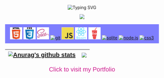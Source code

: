 <div align="center">
  <p align="center">
    <img src="https://readme-typing-svg.demolab.com?font=Mochiy+Pop+One&size=29&duration=4938&pause=995&color=CD1C8ED7&background=F4F4F400&center=true&vCenter=true&random=false&width=515&lines=Hello+there!+I'm+B%C3%A1rbara%2C%F0%9F%91%8B+++;Junior+Front-end+dev+%09%F0%9F%A4%A9;Welcome+to+my+little+place!%F0%9F%98%B6%E2%80%8D%F0%9F%8C%AB%EF%B8%8F" alt="Typing SVG" />
  </p>

  <p align="center">
    <img width="150" src="https://media4.giphy.com/media/v1.Y2lkPTc5MGI3NjExbmFrNzN0NWs2cG5tNjFpczN1YnhnZHFyYXQ2ZGRtNmtiNGdhZGNmZSZlcD12MV9pbnRlcm5hbF9naWZfYnlfaWQmY3Q9cw/f62ND8oLgsZRaozssi/giphy.gif" />
  </p>

  <div style="background-color: rgba(0, 0, 255, 0.5); padding: 10px;">
    <a href="https://www.w3.org/html/" target="_blank"><img src="https://raw.githubusercontent.com/devicons/devicon/master/icons/html5/html5-original-wordmark.svg" alt="html5" width="40" height="40"/></a>
    <a href="https://www.w3schools.com/css/" target="_blank"><img src="https://raw.githubusercontent.com/devicons/devicon/master/icons/css3/css3-original-wordmark.svg" alt="css3" width="40" height="40"/></a>
    <a href="https://sass-lang.com" target="_blank"><img src="https://raw.githubusercontent.com/devicons/devicon/master/icons/sass/sass-original.svg" alt="sass" width="40" height="40"/></a>
    <a href="https://git-scm.com/" target="_blank"><img src="https://www.vectorlogo.zone/logos/git-scm/git-scm-icon.svg" alt="git" width="40" height="40"/></a>
    <a href="https://developer.mozilla.org/en-US/docs/Web/JavaScript" target="_blank"><img src="https://raw.githubusercontent.com/devicons/devicon/master/icons/javascript/javascript-original.svg" alt="javascript" width="40" height="40"/></a>
    <a href="https://reactjs.org/" target="_blank"><img src="https://raw.githubusercontent.com/devicons/devicon/master/icons/react/react-original-wordmark.svg" alt="react" width="40" height="40"/></a>
    <a href="https://gulpjs.com" target="_blank"><img src="https://raw.githubusercontent.com/devicons/devicon/master/icons/gulp/gulp-plain.svg" alt="gulp" width="40" height="40"/></a>
    <a href="https://www.sqlite.org/" target="_blank"><img src="https://www.vectorlogo.zone/logos/sqlite/sqlite-icon.svg" alt="sqlite" width="40" height="40"/></a>
    <a href="https://nodejs.org/en" target="_blank"><img src="https://www.monoforms.com/sites/default/files/node.png" alt="node.js" width="40" height="40"/></a>
    <a href="https://tse4.mm.bing.net/th?id=OIP.XCm94ZiyrutjsQaikqwPnAHaEy&pid=Api&P=0&h=180" target="_blank"><img src="https://tse4.mm.bing.net/th?id=OIP.XCm94ZiyrutjsQaikqwPnAHaEy&pid=Api&P=0&h=180" alt="css3" width="40" height="40"/></a>
  </div>

  <div style="margin-top: 20px; font-family: 'Mochiy Pop One', sans-serif; font-size: 20px;">
  
  
| <a href="https://github.com/BarbaraBravoRedondo/github-readme-stats"><img align="center" src="https://github-readme-stats.vercel.app/api?username=BarbaraBravoRedondo&show_icons=true&include_all_commits=true&theme=buefy&hide_border=true" alt="Anurag's github stats" /></a> | <a href="https://github.com/BarbaraBravoRedondo/github-readme-stats"><img align="center" src="https://github-readme-stats.vercel.app/api/top-langs/?username=BarbaraBravoRedondo&layout=compact&theme=buefy&hide_border=true" /></a> |
| ------------- | ------------- |

  <a href="https://barbarabravoredondo.github.io/My-Portfolio" style="color: #CD1C8E; text-decoration:none ;">Click to visit my Portfolio</a>
  </div>
</div>


